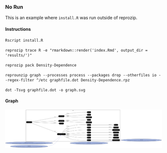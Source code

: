 ### No Run
This is an example where `install.R` was run outside of reprozip. 


#### Instructions

```
Rscript install.R

reprozip trace R -e "rmarkdown::render('index.Rmd', output_dir = 'results/')"

reprozip pack Density-Dependence

reprounzip graph --processes process --packages drop --otherfiles io --regex-filter ^/etc graphfile.dot Density-Dependence.rpz

dot -Tsvg graphfile.dot -o graph.svg

```


#### Graph
<img src="./graph.svg">
